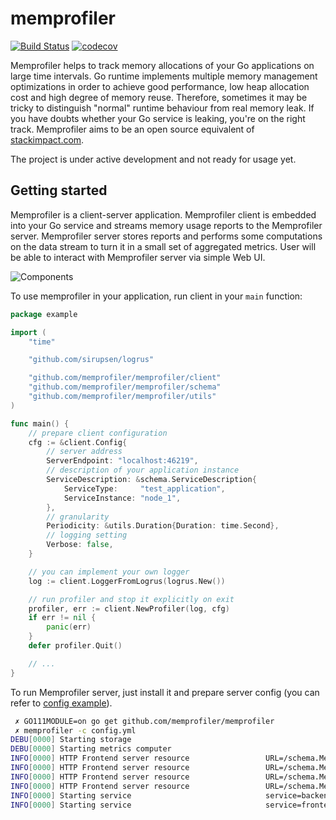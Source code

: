# memprofiler
[![Build Status](https://travis-ci.org/memprofiler/memprofiler.svg?branch=master)](https://travis-ci.org/memprofiler/memprofiler)
[![codecov](https://codecov.io/gh/memprofiler/memprofiler/branch/master/graph/badge.svg)](https://codecov.io/gh/memprofiler/memprofiler)

Memprofiler helps to track memory allocations of your Go applications on 
large time intervals. Go runtime implements multiple memory management 
optimizations in order to achieve good performance, low heap allocation 
cost and high degree of memory reuse. Therefore, sometimes it may be 
tricky to distinguish "normal" runtime behaviour from real memory leak.
If you have doubts whether your Go service is leaking, you're on the right
track. Memprofiler aims to be an open source equivalent of 
[stackimpact.com](https://stackimpact.com/). 

<aside class="warning">
The project is under active development and not ready for usage yet.
<aside>


## Getting started

Memprofiler is a client-server application. Memprofiler client is embedded 
into your Go service and streams memory usage reports to the Memprofiler server. 
Memprofiler server stores reports and performs some computations on the 
data stream to turn it in a small set of aggregated metrics. 
User will be able to interact with Memprofiler server via simple Web UI.

![Components](https://i.ibb.co/Czp9JdH/0ef08a39ffbe10ca7279b04c6eedc4b0-full.png)

To use memprofiler in your application, run client in your `main` function:

```go
package example

import (
	"time"

	"github.com/sirupsen/logrus"

	"github.com/memprofiler/memprofiler/client"
	"github.com/memprofiler/memprofiler/schema"
	"github.com/memprofiler/memprofiler/utils"
)

func main() {
	// prepare client configuration
	cfg := &client.Config{
		// server address
		ServerEndpoint: "localhost:46219",
		// description of your application instance
		ServiceDescription: &schema.ServiceDescription{
			ServiceType:     "test_application",
			ServiceInstance: "node_1",
		},
		// granularity
		Periodicity: &utils.Duration{Duration: time.Second},
		// logging setting
		Verbose: false,
	}

	// you can implement your own logger
	log := client.LoggerFromLogrus(logrus.New())

	// run profiler and stop it explicitly on exit
	profiler, err := client.NewProfiler(log, cfg)
	if err != nil {
		panic(err)
	}
	defer profiler.Quit()

	// ...
}

```

To run Memprofiler server, just install it and prepare server config 
(you can refer to [config example](https://github.com/memprofiler/memprofiler/blob/master/server/config/example.yml)).

```bash
 ✗ GO111MODULE=on go get github.com/memprofiler/memprofiler
 ✗ memprofiler -c config.yml 
DEBU[0000] Starting storage                             
DEBU[0000] Starting metrics computer                    
INFO[0000] HTTP Frontend server resource                 URL=/schema.MemprofilerFrontend/GetSessions subsystem=frontend
INFO[0000] HTTP Frontend server resource                 URL=/schema.MemprofilerFrontend/GetServices subsystem=frontend
INFO[0000] HTTP Frontend server resource                 URL=/schema.MemprofilerFrontend/GetInstances subsystem=frontend
INFO[0000] HTTP Frontend server resource                 URL=/schema.MemprofilerFrontend/SubscribeForSession subsystem=frontend
INFO[0000] Starting service                              service=backend
INFO[0000] Starting service                              service=frontend

```
